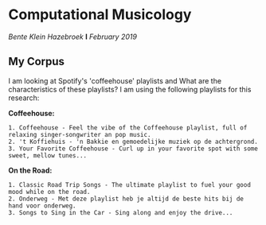 # Computational Musicology
*Bente Klein Hazebroek*  **I**  *February 2019*

## My Corpus
I am looking at Spotify's 'coffeehouse' playlists and  What are the characteristics of these playlists? I am using the following playlists for this research:

  **Coffeehouse:**
  
    1. Coffeehouse - Feel the vibe of the Coffeehouse playlist, full of relaxing singer-songwriter an pop music.    
    2. 't Koffiehuis - 'n Bakkie en gemoedelijke muziek op de achtergrond.    
    3. Your Favorite Coffeehouse - Curl up in your favorite spot with some sweet, mellow tunes...
  
 **On the Road:**
 
    1. Classic Road Trip Songs - The ultimate playlist to fuel your good mood while on the road.
    2. Onderweg - Met deze playlist heb je altijd de beste hits bij de hand voor onderweg.
    3. Songs to Sing in the Car - Sing along and enjoy the drive...
  
  
